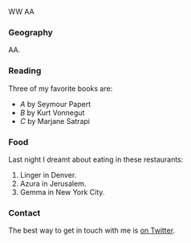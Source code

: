 WW AA

### Geography

AA.

### Reading

Three of my favorite books are:

- *A* by Seymour Papert
- *B* by Kurt Vonnegut
- *C* by Marjane Satrapi

### Food

Last night I dreamt about eating in these restaurants:

1. Linger in Denver.
2. Azura in Jerusalem.
3. Gemma in New York City.

### Contact

The best way to get in touch with me is [on Twitter](https://twitter.com/dddsssa).
